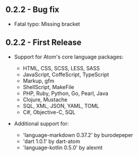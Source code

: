 ## 0.2.2 - Bug fix

+ Fatal typo: Missing bracket

## 0.2.2 - First Release

+ Support for Atom's core language packages:
  - HTML, CSS, SCSS, LESS, SASS
  - JavaScript, CoffeScript, TypeScript
  - Markup, gfm
  - ShellScript, MakeFile
  - PHP, Ruby, Python, Go, Pearl, Java
  - Clojure, Mustache
  - SQL, XML, JSON, YAML, TOML
  - C#, Objective-C, SQL

+ Additional support for:
  - 'language-markdown 0.37.2' by burodepeper
  - 'dart 1.0.1' by dart-atom
  - 'language-kotlin 0.5.0' by alexmt
